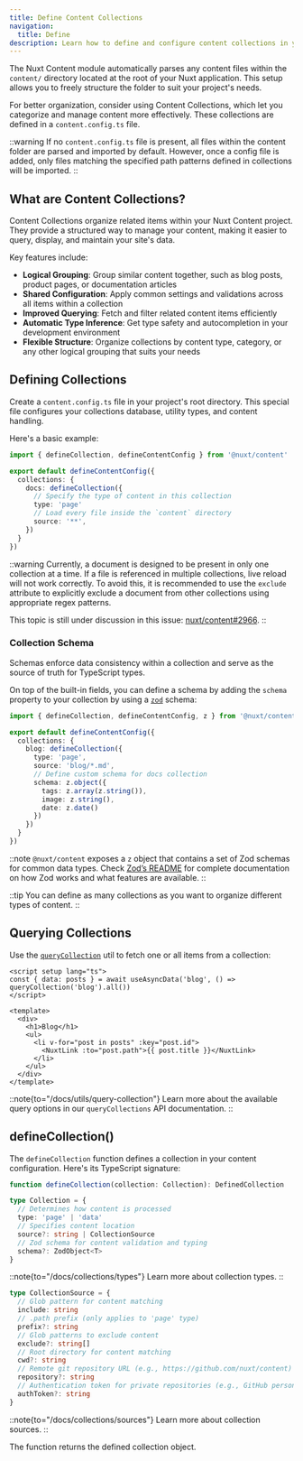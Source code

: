 ```yaml
---
title: Define Content Collections
navigation:
  title: Define
description: Learn how to define and configure content collections in your Nuxt application.
---
```


The Nuxt Content module automatically parses any content files within the `content/` directory located at the root of your Nuxt application. This setup allows you to freely structure the folder to suit your project's needs.

For better organization, consider using Content Collections, which let you categorize and manage content more effectively. These collections are defined in a `content.config.ts` file.

::warning
If no `content.config.ts` file is present, all files within the content folder are parsed and imported by default. However, once a config file is added, only files matching the specified path patterns defined in collections will be imported.
::

## What are Content Collections?

Content Collections organize related items within your Nuxt Content project. They provide a structured way to manage your content, making it easier to query, display, and maintain your site's data.

Key features include:

- **Logical Grouping**: Group similar content together, such as blog posts, product pages, or documentation articles
- **Shared Configuration**: Apply common settings and validations across all items within a collection
- **Improved Querying**: Fetch and filter related content items efficiently
- **Automatic Type Inference**: Get type safety and autocompletion in your development environment
- **Flexible Structure**: Organize collections by content type, category, or any other logical grouping that suits your needs

## Defining Collections

Create a `content.config.ts` file in your project's root directory. This special file configures your collections database, utility types, and content handling.

Here's a basic example:

```ts [content.config.ts]
import { defineCollection, defineContentConfig } from '@nuxt/content'

export default defineContentConfig({
  collections: {
    docs: defineCollection({
      // Specify the type of content in this collection
      type: 'page'
      // Load every file inside the `content` directory
      source: '**',
    })
  }
})
```

::warning
Currently, a document is designed to be present in only one collection at a time. If a file is referenced in multiple collections, live reload will not work correctly. To avoid this, it is recommended to use the `exclude` attribute to explicitly exclude a document from other collections using appropriate regex patterns.

This topic is still under discussion in this issue: [nuxt/content#2966](https://github.com/nuxt/content/issues/2966).
::

### Collection Schema

Schemas enforce data consistency within a collection and serve as the source of truth for TypeScript types.

On top of the built-in fields, you can define a schema by adding the `schema` property to your collection by using a [`zod`](https://zod.dev) schema:

```ts [content.config.ts]
import { defineCollection, defineContentConfig, z } from '@nuxt/content'

export default defineContentConfig({
  collections: {
    blog: defineCollection({
      type: 'page',
      source: 'blog/*.md',
      // Define custom schema for docs collection
      schema: z.object({
        tags: z.array(z.string()),
        image: z.string(),
        date: z.date()
      })
    })
  }
})
```

::note
`@nuxt/content` exposes a `z` object that contains a set of Zod schemas for common data types. Check [Zod’s README](https://github.com/colinhacks/zod) for complete documentation on how Zod works and what features are available.
::

::tip
You can define as many collections as you want to organize different types of content.
::

## Querying Collections

Use the [`queryCollection`](/docs/utils/query-collection) util to fetch one or all items from a collection:

```vue [pages/blog.vue]
<script setup lang="ts">
const { data: posts } = await useAsyncData('blog', () => queryCollection('blog').all())
</script>

<template>
  <div>
    <h1>Blog</h1>
    <ul>
      <li v-for="post in posts" :key="post.id">
        <NuxtLink :to="post.path">{{ post.title }}</NuxtLink>
      </li>
    </ul>
  </div>
</template>
```

::note{to="/docs/utils/query-collection"}
Learn more about the available query options in our `queryCollections` API documentation.
::

## defineCollection()

The `defineCollection` function defines a collection in your content configuration. Here's its TypeScript signature:

```ts
function defineCollection(collection: Collection): DefinedCollection

type Collection = {
  // Determines how content is processed
  type: 'page' | 'data'
  // Specifies content location
  source?: string | CollectionSource
  // Zod schema for content validation and typing
  schema?: ZodObject<T>
}
```

::note{to="/docs/collections/types"}
Learn more about collection types.
::

```ts
type CollectionSource = {
  // Glob pattern for content matching
  include: string
  // .path prefix (only applies to 'page' type)
  prefix?: string
  // Glob patterns to exclude content
  exclude?: string[]
  // Root directory for content matching
  cwd?: string
  // Remote git repository URL (e.g., https://github.com/nuxt/content)
  repository?: string
  // Authentication token for private repositories (e.g., GitHub personal access token)
  authToken?: string
}
```

::note{to="/docs/collections/sources"}
Learn more about collection sources.
::

The function returns the defined collection object.
